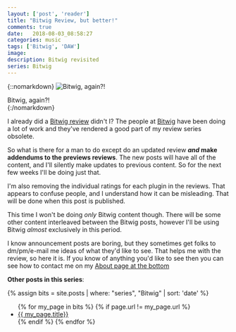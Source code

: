 ```yaml
---
layout: ['post', 'reader']
title: "Bitwig Review, but better!"
comments: true
date:   2018-08-03_08:58:27 
categories: music
tags: ['Bitwig', 'DAW']
image:
description: Bitwig revisited
series: Bitwig
---
```


{::nomarkdown}
<img src="/assets/Bitwig/Logo.png" alt="Bitwig, again?!">
<div class="image-caption">Bitwig, again?!</div>
{:/nomarkdown}

I already did a [Bitwig review](/tags/#Bitwig) didn't I? The people at [Bitwig](https://www.bitwig.com) have been doing a lot of work and they've rendered a good part of my review series obsolete.

So what is there for a man to do except do an updated review **_and_ make addendums to the previews reviews**. The new posts will have all of the content, and I'll silently make updates to previous content. So for the next few weeks I'll be doing just that.

I'm also removing the individual ratings for each plugin in the reviews. That appears to confuse people, and I understand how it can be misleading. That will be done when this post is published.

This time I won't be doing _only_ Bitwig content though. There will be some other content interleaved between the Bitwig posts, however I'll be using Bitwig _almost_ exclusively in this period.

I know announcement posts are boring, but they sometimes get folks to dm/pm/e-mail me ideas of what they'd like to see. That helps me with the review, so here it is. If you know of anything you'd like to see then you can see how to contact me on my [About page at the bottom](/about/)

**Other posts in this series**:

{% assign bits = site.posts | where: "series", "Bitwig" | sort: 'date' %}
<ul>
{% for my_page in bits %} 
    {% if page.url != my_page.url  %}
        <li><a class="page-link" href="{{ my_page.url | prepend: site.baseurl }}">{{ my_page.title}}</a></li>
    {% endif %}
{% endfor %}
</ul>
